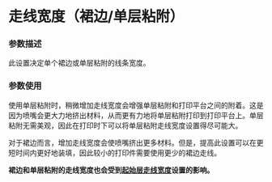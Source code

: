 走线宽度（裙边/单层粘附）
====
### **参数描述**
此设置决定单个裙边或单层粘附的线条宽度。

### **参数使用**
使用单层粘附时，稍微增加走线宽度会增强单层粘附和打印平台之间的附着。这是因为喷嘴会更大力地挤出材料，从而更有力地将单层粘附打印到打印平台上。单层粘附无需美观，因此在打印时下可以将单层粘附走线宽度设置得尽可能大。

对于裙边而言，增加走线宽度会使喷嘴挤出更多材料。但是，提高此设置可以在更短时间内更好地装填，因此较小的打印件需要使用更少的裙边走线。

**裙边和单层粘附的走线宽度也会受到[起始层走线宽度](initial_layer_line_width_factor.md)设置的影响。**
